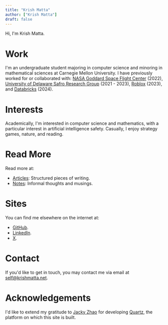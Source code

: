 ```yaml
---
title: "Krish Matta"
author: ["Krish Matta"]
draft: false
---
```


Hi, I'm Krish Matta.

# Work
I'm an undergraduate student majoring in computer science and minoring in mathematical sciences at Carnegie Mellon University. I have previously worked for or collaborated with: [NASA Goddard Space Flight Center](https://www.nasa.gov/goddard/) (2022), [University of Delaware Safro Research Group](https://safroresearch.blogspot.com/) (2021 - 2023), [Roblox](https://www.roblox.com/) (2023), and [Databricks](https://www.databricks.com/) (2024).

# Interests
Academically, I'm interested in computer science and mathematics, with a particular interest in artificial intelligence safety. Casually, I enjoy strategy games, nature, and reading.

# Read More
Read more at:
- [Articles](/articles/): Structured pieces of writing.
- [Notes](/notes/): Informal thoughts and musings.

# Sites
You can find me elsewhere on the internet at:
- [GitHub](https://github.com/krishmatta).
- [LinkedIn](https://www.linkedin.com/in/krishmatta/).
- [X](https://x.com/krishmatta).

# Contact
If you'd like to get in touch, you may contact me via email at [self@krishmatta.net](mailto:self@krishmatta.net).

# Acknowledgements
I'd like to extend my gratitude to [Jacky Zhao](https://jzhao.xyz/) for developing [Quartz](https://quartz.jzhao.xyz/), the platform on which this site is built.